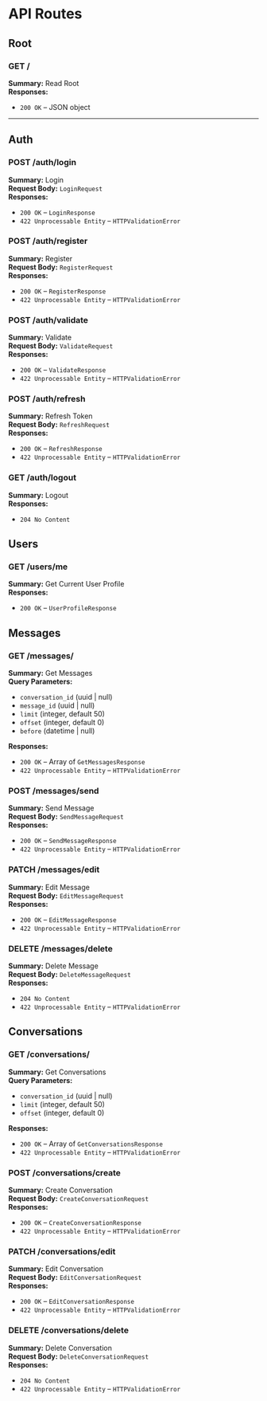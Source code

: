 # API Routes

## Root

### GET /

**Summary:** Read Root  
**Responses:**
- `200 OK` – JSON object

---

## Auth

### POST /auth/login

**Summary:** Login  
**Request Body:** `LoginRequest`  
**Responses:**
- `200 OK` – `LoginResponse`
- `422 Unprocessable Entity` – `HTTPValidationError`

### POST /auth/register

**Summary:** Register  
**Request Body:** `RegisterRequest`  
**Responses:**
- `200 OK` – `RegisterResponse`
- `422 Unprocessable Entity` – `HTTPValidationError`

### POST /auth/validate

**Summary:** Validate  
**Request Body:** `ValidateRequest`  
**Responses:**
- `200 OK` – `ValidateResponse`
- `422 Unprocessable Entity` – `HTTPValidationError`

### POST /auth/refresh

**Summary:** Refresh Token  
**Request Body:** `RefreshRequest`  
**Responses:**
- `200 OK` – `RefreshResponse`
- `422 Unprocessable Entity` – `HTTPValidationError`

### GET /auth/logout

**Summary:** Logout  
**Responses:**
- `204 No Content`

## Users

### GET /users/me

**Summary:** Get Current User Profile  
**Responses:**
- `200 OK` – `UserProfileResponse`

## Messages

### GET /messages/

**Summary:** Get Messages  
**Query Parameters:**
- `conversation_id` (uuid | null)
- `message_id` (uuid | null)
- `limit` (integer, default 50)
- `offset` (integer, default 0)
- `before` (datetime | null)  

**Responses:**
- `200 OK` – Array of `GetMessagesResponse`
- `422 Unprocessable Entity` – `HTTPValidationError`

### POST /messages/send

**Summary:** Send Message  
**Request Body:** `SendMessageRequest`  
**Responses:**
- `200 OK` – `SendMessageResponse`
- `422 Unprocessable Entity` – `HTTPValidationError`

### PATCH /messages/edit

**Summary:** Edit Message  
**Request Body:** `EditMessageRequest`  
**Responses:**
- `200 OK` – `EditMessageResponse`
- `422 Unprocessable Entity` – `HTTPValidationError`

### DELETE /messages/delete

**Summary:** Delete Message  
**Request Body:** `DeleteMessageRequest`  
**Responses:**
- `204 No Content`
- `422 Unprocessable Entity` – `HTTPValidationError`

## Conversations

### GET /conversations/

**Summary:** Get Conversations  
**Query Parameters:**
- `conversation_id` (uuid | null)
- `limit` (integer, default 50)
- `offset` (integer, default 0)  

**Responses:**
- `200 OK` – Array of `GetConversationsResponse`
- `422 Unprocessable Entity` – `HTTPValidationError`

### POST /conversations/create

**Summary:** Create Conversation  
**Request Body:** `CreateConversationRequest`  
**Responses:**
- `200 OK` – `CreateConversationResponse`
- `422 Unprocessable Entity` – `HTTPValidationError`

### PATCH /conversations/edit

**Summary:** Edit Conversation  
**Request Body:** `EditConversationRequest`  
**Responses:**
- `200 OK` – `EditConversationResponse`
- `422 Unprocessable Entity` – `HTTPValidationError`

### DELETE /conversations/delete

**Summary:** Delete Conversation  
**Request Body:** `DeleteConversationRequest`  
**Responses:**
- `204 No Content`
- `422 Unprocessable Entity` – `HTTPValidationError`
